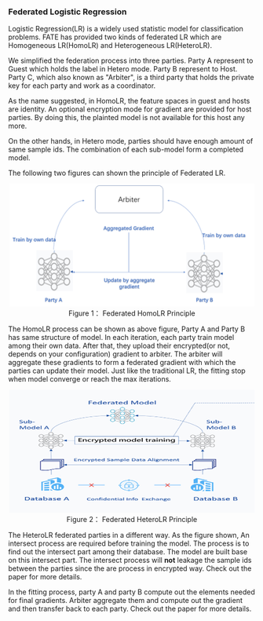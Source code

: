 ### Federated Logistic Regression

Logistic Regression(LR) is a widely used statistic model for classification problems. FATE has provided two kinds of federated
LR which are Homogeneous LR(HomoLR) and Heterogeneous LR(HeteroLR). 

We simplified the federation process into three parties.
Party A represent to Guest which holds the label in Hetero mode. Party B represent to Host. Party C, which also known as "Arbiter",
 is a third party that holds the private key for each party and work as a coordinator. 
 
As the name suggested, in HomoLR, the feature spaces in guest and hosts are identity. An optional encryption mode for gradient
are provided for host parties. By doing this, the plainted model is not available for this host any more. 

On the other hands, in Hetero mode, parties should have enough amount of same
sample ids. The combination of each sub-model form a completed model. 

The following two figures can shown the principle of Federated LR.

<div style="text-align:center", align=center>
<img src="./images/HomoLR.png" alt="samples" width="500" height="250" /><br/>
Figure 1： Federated HomoLR Principle</div> 

The HomoLR process can be shown as above figure, Party A and Party B has same structure of model.
In each iteration, each party train model among their own data. After that, they upload their
encrypted(or not, depends on your configuration) gradient to arbiter. The arbiter will aggregate these gradients to form
a federated gradient with which the parties can update their model. Just like the traditional LR, the fitting stop when 
model converge or reach the max iterations. 

 <div style="text-align:center", align=center>
<img src="./images/HeteroLR.png" alt="samples" width="500" height="250" /><br/>
Figure 2： Federated HeteroLR Principle</div>

The HeteroLR federated parties in a different way. As the figure shown, An intersect process are required before training 
the model. The process is to find out the intersect part among their database. The model are built base on this intersect part.
The intersect process will **not** leakage the sample ids between the parties since the are process in encrypted way. Check out
the paper for more details. 

In the fitting process, party A and party B compute out the elements needed for final gradients. Arbiter aggregate them and compute
out the gradient and then transfer back to each party. Check out the paper for more details.

